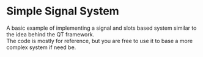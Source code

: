 # Simple Signal System

A basic example of implementing a signal and slots based system similar to the idea behind the QT framework.  
The code is mostly for reference, but you are free to use it to base a more complex system if need be.
